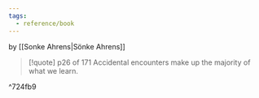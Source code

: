 ```yaml
---
tags:
  - reference/book
---
```

by [[Sonke Ahrens|Sönke Ahrens]]

> [!quote] p26 of 171
> Accidental encounters make up the majority of what we learn.

^724fb9

 